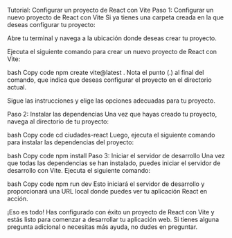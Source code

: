 Tutorial: Configurar un proyecto de React con Vite
Paso 1: Configurar un nuevo proyecto de React con Vite
Si ya tienes una carpeta creada en la que deseas configurar tu proyecto:

Abre tu terminal y navega a la ubicación donde deseas crear tu proyecto.

Ejecuta el siguiente comando para crear un nuevo proyecto de React con Vite:

bash
Copy code
npm create vite@latest .
Nota el punto (.) al final del comando, que indica que deseas configurar el proyecto en el directorio actual.

Sigue las instrucciones y elige las opciones adecuadas para tu proyecto.

Paso 2: Instalar las dependencias
Una vez que hayas creado tu proyecto, navega al directorio de tu proyecto:

bash
Copy code
cd ciudades-react
Luego, ejecuta el siguiente comando para instalar las dependencias del proyecto:

bash
Copy code
npm install
Paso 3: Iniciar el servidor de desarrollo
Una vez que todas las dependencias se han instalado, puedes iniciar el servidor de desarrollo con Vite. Ejecuta el siguiente comando:

bash
Copy code
npm run dev
Esto iniciará el servidor de desarrollo y proporcionará una URL local donde puedes ver tu aplicación React en acción.

¡Eso es todo! Has configurado con éxito un proyecto de React con Vite y estás listo para comenzar a desarrollar tu aplicación web. Si tienes alguna pregunta adicional o necesitas más ayuda, no dudes en preguntar.